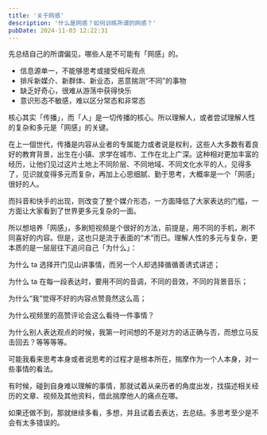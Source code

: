 ```yaml
---
title: '关于网感'
description: '什么是网感？如何训练所谓的网感？'
pubDate: 2024-11-03 12:22:31
---
```


先总结自己的所谓偏见，哪些人是不可能有「网感」的。

- 信息源单一，不能够思考或接受相斥观点
- 排斥新媒介、新群体、新业态，恶意揣测“不同”的事物
- 缺乏好奇心，很难从游荡中获得快乐
- 意识形态不敏感，难以区分常态和非常态

核心其实「传播」，而「人」是一切传播的核心。所以理解人，或者尝试理解人性的复杂和多元是「网感」的关键。

在上一個世代，传播是内容从业者的专属能力或者说是权利，这些人大多数有着良好的教育背景，出生在小镇、求学在城市、工作在北上广深。这种相对更加丰富的经历，让他们见过这片土地上不同阶层、不同地域、不同文化水平的人，见得多了，见识就变得多元而复杂，再加上心思细腻、勤于思考，大概率是一个「网感」很好的人。

而抖音和快手的出现，则改变了整个媒介形态，一方面降低了大家表达的门槛，一方面让大家看到了世界更多元复杂的一面。

所以想培养「网感」，多刷短视频是个很好的方法，前提是，用不同的手机，刷不同喜好的内容。但是，这也只是流于表面的“术”而已。理解人性的多元与复杂，更本质的是一层层往下追问自己「为什么」：

为什么 ta 选择开门见山讲事情，而另一个人却选择循循善诱式讲述；

为什么 ta 在每一段表达时，要用不同的音调，不同的音效，不同的背景音乐；

为什么“我”觉得不好的内容点赞竟然这么高；

为什么视频里的高赞评论会这么看待一件事情？

为什么别人表达观点的时候，我第一时间想的不是对方的话正确与否，而想立马反击回去？等等等等。

可能我看来思考本身或者说思考的过程才是根本所在，揣摩作为一个人本身，对一些事情的看法。

有时候，碰到自身难以理解的事情，那就试着从亲历者的角度出发，找描述相关经历的文章、视频及其他资料，借此揣摩他人的痛点在哪。

如果还做不到，那就继续多看，多想，并且试着去表达，去总结。多思考至少是不会有太多错误的。

